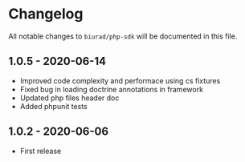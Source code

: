 # Changelog

All notable changes to `biurad/php-sdk` will be documented in this file.

## 1.0.5 - 2020-06-14
- Improved code complexity and performace using cs fixtures
- Fixed bug in loading doctrine annotations in framework
- Updated php files header doc
- Added phpunit tests

## 1.0.2 - 2020-06-06

- First release
